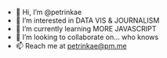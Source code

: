 - 👋 Hi, I’m @petrinkae
- 👀 I’m interested in DATA VIS & JOURNALISM
- 🌱 I’m currently learning MORE JAVASCRIPT
- 💞️ I’m looking to collaborate on... who knows
- 📫 Reach me at petrinkae@pm.me

<!---
petrinkae/petrinkae is a ✨ special ✨ repository because its `README.md` (this file) appears on your GitHub profile.
You can click the Preview link to take a look at your changes.
--->
